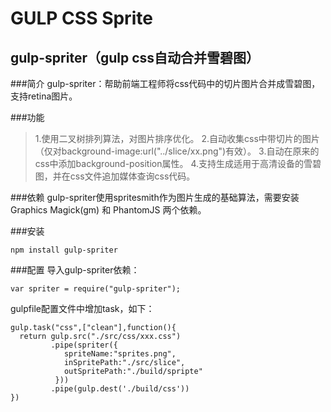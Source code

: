 GULP CSS Sprite
===============

gulp-spriter（gulp css自动合并雪碧图）
---------------------------------------

###简介
gulp-spriter：帮助前端工程师将css代码中的切片图片合并成雪碧图，支持retina图片。

###功能
> 1.使用二叉树排列算法，对图片排序优化。
> 2.自动收集css中带切片的图片（仅对background-image:url("../slice/xx.png")有效）。
> 3.自动在原来的css中添加background-position属性。
> 4.支持生成适用于高清设备的雪碧图，并在css文件追加媒体查询css代码。

###依赖
gulp-spriter使用spritesmith作为图片生成的基础算法，需要安装Graphics Magick(gm) 和 PhantomJS 两个依赖。

###安装
```
npm install gulp-spriter
```

###配置
导入gulp-spriter依赖：

```
var spriter = require("gulp-spriter");

```

gulpfile配置文件中增加task，如下：
```
gulp.task("css",["clean"],function(){
  return gulp.src("./src/css/xxx.css")
         .pipe(spriter({
            spriteName:"sprites.png",
            inSpritePath:"./src/slice",
            outSpritePath:"./build/spripte"
          }))
         .pipe(gulp.dest('./build/css'))
})
```

